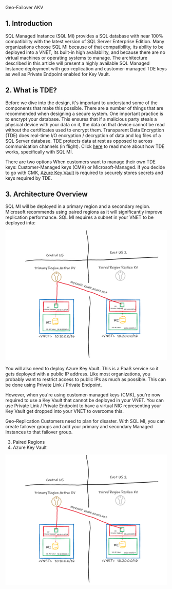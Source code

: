 Geo-Failover AKV

## 1. Introduction
SQL Managed Instance (SQL MI) provides a SQL database with near 100% compatibility with the latest version of SQL Server Enterprise Edition. Many organizations choose SQL MI because of that compatibility, its ability to be deployed into a VNET, its built-in high availability, and because there are no virtual machines or operating systems to manage. The architecture described in this article will present a highly available SQL Managed Instance deployment with geo-replication and customer-managed TDE keys as well as Private Endpoint enabled for Key Vault.

## 2. What is TDE?
Before we dive into the design, it's important to understand some of the components that make this possible. There are a number of things that are recommended when designing a secure system. One important practice is to encrypt your database. This ensures that if a malicious party steals a physical device with your data on it, the data on that device cannot be read without the certificates used to encrypt them. Transparent Data Encryption (TDE) does real-time I/O encryption / decryption of data and log files of a SQL Server database. TDE protects data at rest as opposed to across communication channels (in flight). Click [here](https://docs.microsoft.com/en-us/sql/relational-databases/security/encryption/transparent-data-encryption?view=azuresqldb-mi-current) to read more about how TDE works, specifically with SQL MI.

There are two options When customers want to manage their own TDE keys: Customer-Managed keys (CMK) or Microsoft-Managed. if you decide to go with CMK, [Azure Key Vault](https://docs.microsoft.com/en-us/azure/key-vault/general/overview) is required to securely stores secrets and keys required by TDE.



## 3. Architecture Overview
SQL MI will be deployed in a primary region and a secondary region. Microsoft recommends using paired regions as it will significantly improve replication performance. SQL MI requires a subnet in your VNET to be deployed into:

![](./media/sqlmi-akv.png)


You will also need to deploy Azure Key Vault. This is a PaaS service so it gets deployed with a public IP address. Like most organizations, you probably want to restrict access to public IPs as much as possible. This can be done using Private Link / Private Endpoint.

 However, when you're using customer-managed keys (CMK), you're now required to use a Key Vault that cannot be deployed in your VNET. You can use Private Link / Private Endpoint to have a virtual NIC representing your Key Vault get dropped into your VNET to overcome this.

Geo-Replication
Customers need to plan for disaster. With SQL MI, you can create failover groups and add your primary and secondary Managed Instances to that failover group.

3. Paired Regions
4. Azure Key Vault



![](./media/sqlmi-akv.png)